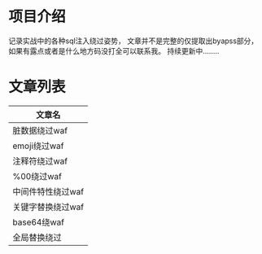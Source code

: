 # 项目介绍
记录实战中的各种sql注入绕过姿势，
文章并不是完整的仅提取出byapss部分，
如果有露点或者是什么地方码没打全可以联系我。
持续更新中........

# 文章列表
|  文章名   |
|  ----  |
| 脏数据绕过waf  |
| emoji绕过waf  |
| 注释符绕过waf  |
| %00绕过waf  |
| 中间件特性绕过waf  |
| 关键字替换绕过waf  |
| base64绕waf  |
| 全局替换绕过  |
